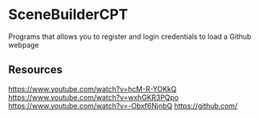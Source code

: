 # SceneBuilderCPT

Programs that allows you to register and login credentials to load a Github webpage

## Resources
https://www.youtube.com/watch?v=hcM-R-YOKkQ
https://www.youtube.com/watch?v=wxhGKR3PQpo
https://www.youtube.com/watch?v=-Obxf6NjnbQ
https://github.com/
